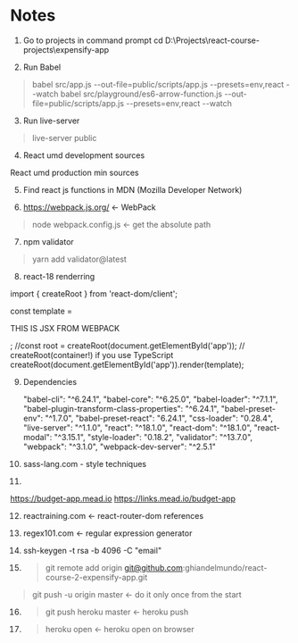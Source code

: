 # Notes

1. Go to projects in command prompt
cd D:\Projects\react-course-projects\expensify-app

2. Run Babel
> babel src/app.js --out-file=public/scripts/app.js --presets=env,react --watch
> babel src/playground/es6-arrow-function.js --out-file=public/scripts/app.js --presets=env,react --watch

3. Run live-server
> live-server public

4. React umd development sources
<script crossorigin src="https://unpkg.com/react@16.0.0/umd/react.development.js"></script>
<script crossorigin src="https://unpkg.com/react-dom@16.0.0/umd/react-dom.development.js"></script>

React umd production min sources
<script src="https://unpkg.com/react@16.7.0/umd/react.production.min.js"></script>
<script src="https://unpkg.com/react-dom@16.7.0/umd/react-dom.production.min.js"></script>

5. Find react js functions in MDN (Mozilla Developer Network)

6. https://webpack.js.org/ <- WebPack
> node webpack.config.js <- get the absolute path

7. npm validator
> yarn add validator@latest

8. react-18 renderring

import { createRoot } from 'react-dom/client';

const template = <p>THIS IS JSX FROM WEBPACK</p>;
//const root = createRoot(document.getElementById('app')); // createRoot(container!) if you use TypeScript
createRoot(document.getElementById('app')).render(template);

9. Dependencies

    "babel-cli": "^6.24.1",
    "babel-core": "^6.25.0",
    "babel-loader": "^7.1.1",
    "babel-plugin-transform-class-properties": "^6.24.1",
    "babel-preset-env": "^1.7.0",
    "babel-preset-react": "6.24.1",
    "css-loader": "0.28.4",
    "live-server": "^1.1.0",
    "react": "^18.1.0",
    "react-dom": "^18.1.0",
    "react-modal": "^3.15.1",
    "style-loader": "0.18.2",
    "validator": "^13.7.0",
    "webpack": "^3.1.0",
    "webpack-dev-server": "^2.5.1"

10. sass-lang.com - style techniques

11. 
https://budget-app.mead.io
https://links.mead.io/budget-app

12. reactraining.com <- react-router-dom references

13. regex101.com <- regular expression generator

14. ssh-keygen -t rsa -b 4096 -C "email"

15. > git remote add origin git@github.com:ghiandelmundo/react-course-2-expensify-app.git
> git push -u origin master <- do it only once from the start

16. > git push heroku master <- heroku push

16. > heroku open <- heroku open on browser